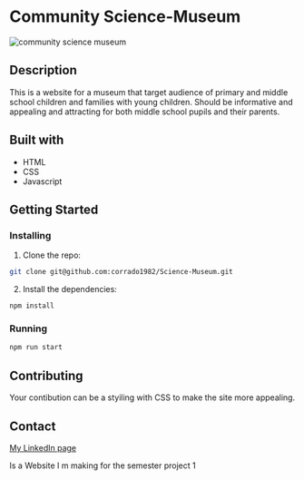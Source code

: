 # Community Science-Museum

![community science museum](https://user-images.githubusercontent.com/104769882/222109945-4bd4c0da-cde5-43a4-aab0-20a945bb3ba5.png)

## Description

This is a website for a museum that target audience of primary and middle school children and families with young children.
Should be informative and appealing and attracting for both middle school pupils and their parents.

## Built with

- HTML
- CSS
- Javascript

## Getting Started

### Installing

1. Clone the repo:

```bash
git clone git@github.com:corrado1982/Science-Museum.git
```

2. Install the dependencies:

```
npm install
```

### Running

```bash
npm run start
```
## Contributing

Your contibution can be a styiling with CSS to make the site more appealing.

## Contact

[My LinkedIn page](https://www.linkedin.com/in/corrado-rofi-66b073128)

Is a Website I m making for the semester project 1
